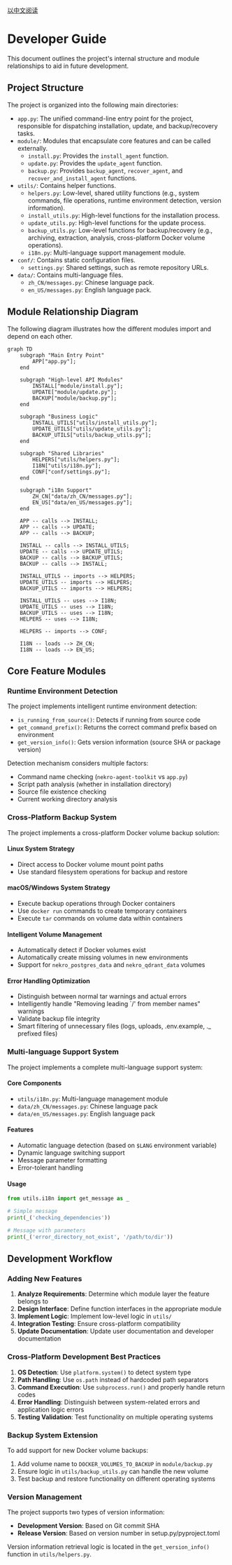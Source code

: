 [以中文阅读](./DEVELOP.md)

# Developer Guide

This document outlines the project's internal structure and module relationships to aid in future development.

## Project Structure

The project is organized into the following main directories:

- `app.py`: The unified command-line entry point for the project, responsible for dispatching installation, update, and backup/recovery tasks.
- `module/`: Modules that encapsulate core features and can be called externally.
  - `install.py`: Provides the `install_agent` function.
  - `update.py`: Provides the `update_agent` function.
  - `backup.py`: Provides `backup_agent`, `recover_agent`, and `recover_and_install_agent` functions.
- `utils/`: Contains helper functions.
  - `helpers.py`: Low-level, shared utility functions (e.g., system commands, file operations, runtime environment detection, version information).
  - `install_utils.py`: High-level functions for the installation process.
  - `update_utils.py`: High-level functions for the update process.
  - `backup_utils.py`: Low-level functions for backup/recovery (e.g., archiving, extraction, analysis, cross-platform Docker volume operations).
  - `i18n.py`: Multi-language support management module.
- `conf/`: Contains static configuration files.
  - `settings.py`: Shared settings, such as remote repository URLs.
- `data/`: Contains multi-language files.
  - `zh_CN/messages.py`: Chinese language pack.
  - `en_US/messages.py`: English language pack.

## Module Relationship Diagram

The following diagram illustrates how the different modules import and depend on each other.

```mermaid
graph TD
    subgraph "Main Entry Point"
        APP["app.py"];
    end

    subgraph "High-level API Modules"
        INSTALL["module/install.py"];
        UPDATE["module/update.py"];
        BACKUP["module/backup.py"];
    end

    subgraph "Business Logic"
        INSTALL_UTILS["utils/install_utils.py"];
        UPDATE_UTILS["utils/update_utils.py"];
        BACKUP_UTILS["utils/backup_utils.py"];
    end

    subgraph "Shared Libraries"
        HELPERS["utils/helpers.py"];
        I18N["utils/i18n.py"];
        CONF["conf/settings.py"];
    end

    subgraph "i18n Support"
        ZH_CN["data/zh_CN/messages.py"];
        EN_US["data/en_US/messages.py"];
    end

    APP -- calls --> INSTALL;
    APP -- calls --> UPDATE;
    APP -- calls --> BACKUP;

    INSTALL -- calls --> INSTALL_UTILS;
    UPDATE -- calls --> UPDATE_UTILS;
    BACKUP -- calls --> BACKUP_UTILS;
    BACKUP -- calls --> INSTALL;
    
    INSTALL_UTILS -- imports --> HELPERS;
    UPDATE_UTILS -- imports --> HELPERS;
    BACKUP_UTILS -- imports --> HELPERS;
    
    INSTALL_UTILS -- uses --> I18N;
    UPDATE_UTILS -- uses --> I18N;
    BACKUP_UTILS -- uses --> I18N;
    HELPERS -- uses --> I18N;

    HELPERS -- imports --> CONF;
    
    I18N -- loads --> ZH_CN;
    I18N -- loads --> EN_US;
```

## Core Feature Modules

### Runtime Environment Detection

The project implements intelligent runtime environment detection:

- `is_running_from_source()`: Detects if running from source code
- `get_command_prefix()`: Returns the correct command prefix based on environment
- `get_version_info()`: Gets version information (source SHA or package version)

Detection mechanism considers multiple factors:
- Command name checking (`nekro-agent-toolkit` vs `app.py`)
- Script path analysis (whether in installation directory)
- Source file existence checking
- Current working directory analysis

### Cross-Platform Backup System

The project implements a cross-platform Docker volume backup solution:

#### Linux System Strategy
- Direct access to Docker volume mount point paths
- Use standard filesystem operations for backup and restore

#### macOS/Windows System Strategy
- Execute backup operations through Docker containers
- Use `docker run` commands to create temporary containers
- Execute `tar` commands on volume data within containers

#### Intelligent Volume Management
- Automatically detect if Docker volumes exist
- Automatically create missing volumes in new environments
- Support for `nekro_postgres_data` and `nekro_qdrant_data` volumes

#### Error Handling Optimization
- Distinguish between normal tar warnings and actual errors
- Intelligently handle "Removing leading `/' from member names" warnings
- Validate backup file integrity
- Smart filtering of unnecessary files (logs, uploads, .env.example, ._ prefixed files)

### Multi-language Support System

The project implements a complete multi-language support system:

#### Core Components
- `utils/i18n.py`: Multi-language management module
- `data/zh_CN/messages.py`: Chinese language pack
- `data/en_US/messages.py`: English language pack

#### Features
- Automatic language detection (based on `$LANG` environment variable)
- Dynamic language switching support
- Message parameter formatting
- Error-tolerant handling

#### Usage
```python
from utils.i18n import get_message as _

# Simple message
print(_('checking_dependencies'))

# Message with parameters
print(_('error_directory_not_exist', '/path/to/dir'))
```

## Development Workflow

### Adding New Features

1. **Analyze Requirements**: Determine which module layer the feature belongs to
2. **Design Interface**: Define function interfaces in the appropriate module
3. **Implement Logic**: Implement low-level logic in `utils/`
4. **Integration Testing**: Ensure cross-platform compatibility
5. **Update Documentation**: Update user documentation and developer documentation

### Cross-Platform Development Best Practices

1. **OS Detection**: Use `platform.system()` to detect system type
2. **Path Handling**: Use `os.path` instead of hardcoded path separators
3. **Command Execution**: Use `subprocess.run()` and properly handle return codes
4. **Error Handling**: Distinguish between system-related errors and application logic errors
5. **Testing Validation**: Test functionality on multiple operating systems

### Backup System Extension

To add support for new Docker volume backups:

1. Add volume name to `DOCKER_VOLUMES_TO_BACKUP` in `module/backup.py`
2. Ensure logic in `utils/backup_utils.py` can handle the new volume
3. Test backup and restore functionality on different operating systems

### Version Management

The project supports two types of version information:
- **Development Version**: Based on Git commit SHA
- **Release Version**: Based on version number in setup.py/pyproject.toml

Version information retrieval logic is located in the `get_version_info()` function in `utils/helpers.py`.